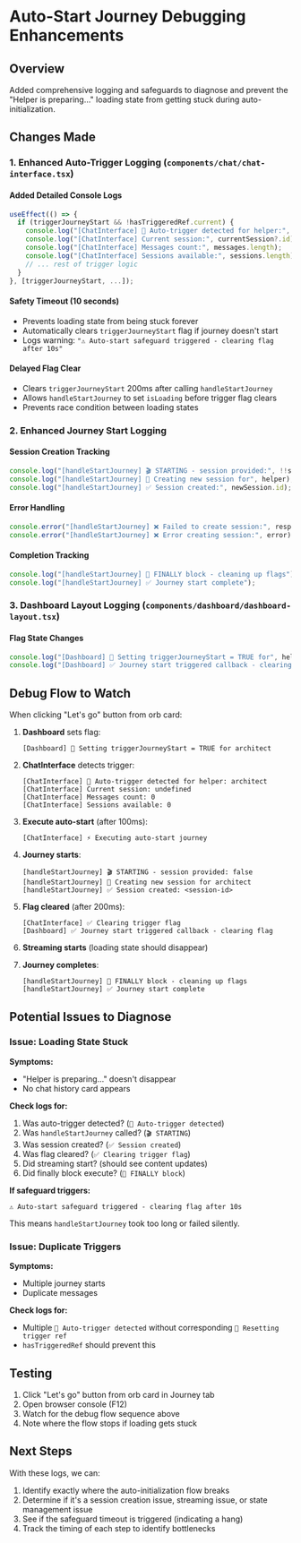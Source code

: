 # Auto-Start Journey Debugging Enhancements

## Overview
Added comprehensive logging and safeguards to diagnose and prevent the "Helper is preparing..." loading state from getting stuck during auto-initialization.

## Changes Made

### 1. Enhanced Auto-Trigger Logging (`components/chat/chat-interface.tsx`)

#### Added Detailed Console Logs
```typescript
useEffect(() => {
  if (triggerJourneyStart && !hasTriggeredRef.current) {
    console.log("[ChatInterface] 🚀 Auto-trigger detected for helper:", helper);
    console.log("[ChatInterface] Current session:", currentSession?.id);
    console.log("[ChatInterface] Messages count:", messages.length);
    console.log("[ChatInterface] Sessions available:", sessions.length);
    // ... rest of trigger logic
  }
}, [triggerJourneyStart, ...]);
```

#### Safety Timeout (10 seconds)
- Prevents loading state from being stuck forever
- Automatically clears `triggerJourneyStart` flag if journey doesn't start
- Logs warning: `"⚠️ Auto-start safeguard triggered - clearing flag after 10s"`

#### Delayed Flag Clear
- Clears `triggerJourneyStart` 200ms after calling `handleStartJourney`
- Allows `handleStartJourney` to set `isLoading` before trigger flag clears
- Prevents race condition between loading states

### 2. Enhanced Journey Start Logging

#### Session Creation Tracking
```typescript
console.log("[handleStartJourney] 🎬 STARTING - session provided:", !!session);
console.log("[handleStartJourney] 📝 Creating new session for", helper);
console.log("[handleStartJourney] ✅ Session created:", newSession.id);
```

#### Error Handling
```typescript
console.error("[handleStartJourney] ❌ Failed to create session:", response.status);
console.error("[handleStartJourney] ❌ Error creating session:", error);
```

#### Completion Tracking
```typescript
console.log("[handleStartJourney] 🏁 FINALLY block - cleaning up flags");
console.log("[handleStartJourney] ✅ Journey start complete");
```

### 3. Dashboard Layout Logging (`components/dashboard/dashboard-layout.tsx`)

#### Flag State Changes
```typescript
console.log("[Dashboard] 🚀 Setting triggerJourneyStart = TRUE for", helperType);
console.log("[Dashboard] ✅ Journey start triggered callback - clearing flag");
```

## Debug Flow to Watch

When clicking "Let's go" button from orb card:

1. **Dashboard** sets flag:
   ```
   [Dashboard] 🚀 Setting triggerJourneyStart = TRUE for architect
   ```

2. **ChatInterface** detects trigger:
   ```
   [ChatInterface] 🚀 Auto-trigger detected for helper: architect
   [ChatInterface] Current session: undefined
   [ChatInterface] Messages count: 0
   [ChatInterface] Sessions available: 0
   ```

3. **Execute auto-start** (after 100ms):
   ```
   [ChatInterface] ⚡ Executing auto-start journey
   ```

4. **Journey starts**:
   ```
   [handleStartJourney] 🎬 STARTING - session provided: false
   [handleStartJourney] 📝 Creating new session for architect
   [handleStartJourney] ✅ Session created: <session-id>
   ```

5. **Flag cleared** (after 200ms):
   ```
   [ChatInterface] ✅ Clearing trigger flag
   [Dashboard] ✅ Journey start triggered callback - clearing flag
   ```

6. **Streaming starts** (loading state should disappear)

7. **Journey completes**:
   ```
   [handleStartJourney] 🏁 FINALLY block - cleaning up flags
   [handleStartJourney] ✅ Journey start complete
   ```

## Potential Issues to Diagnose

### Issue: Loading State Stuck
**Symptoms:**
- "Helper is preparing..." doesn't disappear
- No chat history card appears

**Check logs for:**
1. Was auto-trigger detected? (`🚀 Auto-trigger detected`)
2. Was `handleStartJourney` called? (`🎬 STARTING`)
3. Was session created? (`✅ Session created`)
4. Was flag cleared? (`✅ Clearing trigger flag`)
5. Did streaming start? (should see content updates)
6. Did finally block execute? (`🏁 FINALLY block`)

**If safeguard triggers:**
```
⚠️ Auto-start safeguard triggered - clearing flag after 10s
```
This means `handleStartJourney` took too long or failed silently.

### Issue: Duplicate Triggers
**Symptoms:**
- Multiple journey starts
- Duplicate messages

**Check logs for:**
- Multiple `🚀 Auto-trigger detected` without corresponding `🔄 Resetting trigger ref`
- `hasTriggeredRef` should prevent this

## Testing

1. Click "Let's go" button from orb card in Journey tab
2. Open browser console (F12)
3. Watch for the debug flow sequence above
4. Note where the flow stops if loading gets stuck

## Next Steps

With these logs, we can:
1. Identify exactly where the auto-initialization flow breaks
2. Determine if it's a session creation issue, streaming issue, or state management issue
3. See if the safeguard timeout is triggered (indicating a hang)
4. Track the timing of each step to identify bottlenecks


